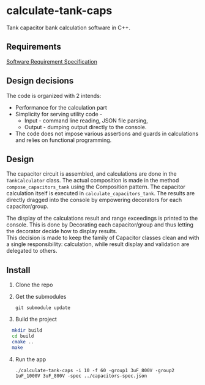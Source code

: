 # calculate-tank-caps
Tank capacitor bank calculation software in C++.

## Requirements

[Software Requirement Specification](SoftwareRequirementSpecification.md)

## Design decisions

The code is organized with 2 intends: 
* Performance for the calculation part
* Simplicity for serving utility code - 
   * Input - command line reading, JSON file parsing, 
   * Output - dumping output directly to the console.
* The code does not impose various assertions and guards in calculations and relies on functional programming.

## Design
The capacitor circuit is assembled, and calculations are done in the `TankCalculator` class. The actual composition is made in the method `compose_capacitors_tank` using the Composition pattern. The capacitor calculation itself is executed in `calculate_capacitors_tank`. The results are directly dragged into the console by empowering decorators for each capacitor/group.  

The display of the calculations result and range exceedings is printed to the console. This is done by Decorating each capacitor/group and thus letting the decorator decide how to display results.    
This decision is made to keep the family of Capacitor classes clean and with a single responsibility: calculation, while result display and validation are delegated to others.

## Install
1. Clone the repo
2. Get the submodules

   `git submodule update`

4. Build the project 
```bash
  mkdir build
  cd build
  cmake ..
  make
```
4. Run the app

   `./calculate-tank-caps -i 10 -f 60 -group1 3uF_800V -group2 1uF_1000V 3uF_800V -spec ../capacitors-spec.json` 
